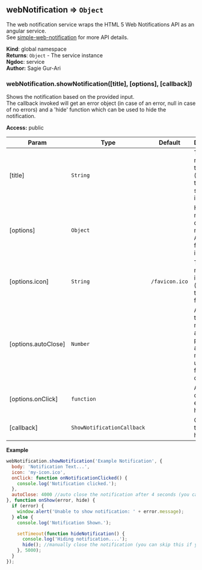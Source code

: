 <a name="webNotification"></a>

## webNotification ⇒ <code>Object</code>
The web notification service wraps the HTML 5 Web Notifications API as an angular service.<br>
See [simple-web-notification](https://github.com/sagiegurari/simple-web-notification/blob/master/docs/api.md) for more API details.

**Kind**: global namespace  
**Returns**: <code>Object</code> - The service instance  
**Ngdoc**: service  
**Author:** Sagie Gur-Ari  
<a name="webNotification.showNotification"></a>

### webNotification.showNotification([title], [options], [callback])
Shows the notification based on the provided input.<br>
The callback invoked will get an error object (in case of an error, null in
case of no errors) and a 'hide' function which can be used to hide the notification.

**Access:** public  

| Param | Type | Default | Description |
| --- | --- | --- | --- |
| [title] | <code>String</code> |  | The notification title text (defaulted to empty string if null is provided) |
| [options] | <code>Object</code> |  | Holds the notification data (web notification API spec for more info) |
| [options.icon] | <code>String</code> | <code>/favicon.ico</code> | The notification icon (defaults to the website favicon.ico) |
| [options.autoClose] | <code>Number</code> |  | Auto closes the notification after the provided amount of millies (0 or undefined for no auto close) |
| [options.onClick] | <code>function</code> |  | An optional onclick event handler |
| [callback] | <code>ShowNotificationCallback</code> |  | Called after the show is handled. |

**Example**  
```js
webNotification.showNotification('Example Notification', {
  body: 'Notification Text...',
  icon: 'my-icon.ico',
  onClick: function onNotificationClicked() {
    console.log('Notification clicked.');
  },
  autoClose: 4000 //auto close the notification after 4 seconds (you can manually close it via hide function)
}, function onShow(error, hide) {
  if (error) {
    window.alert('Unable to show notification: ' + error.message);
  } else {
    console.log('Notification Shown.');

    setTimeout(function hideNotification() {
      console.log('Hiding notification....');
      hide(); //manually close the notification (you can skip this if you use the autoClose option)
    }, 5000);
  }
});
```
